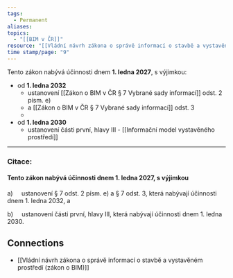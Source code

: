```yaml
---
tags:
  - Permanent
aliases: 
topics:
  - "[[BIM v ČR]]"
resource: "[[Vládní návrh zákona o správě informací o stavbě a vystavěném prostředí (zákon o BIM)]]"
time stamp/page: "9"
---
```

Tento zákon nabývá účinnosti dnem **1. ledna 2027**, s výjimkou:

- od **1. ledna 2032**
	- ustanovení [[Zákon o BIM v ČR § 7 Vybrané sady informací]] odst. 2 písm. e)
	- a [[Zákon o BIM v ČR § 7 Vybrané sady informací]] odst. 3
	-
- od **1. ledna 2030**
	- ustanovení části první, hlavy III - [[Informační model vystavěného prostředí]]

---
### Citace:

#### Tento zákon nabývá účinnosti dnem 1. ledna 2027, s výjimkou

a)     ustanovení § 7 odst. 2 písm. e) a § 7 odst. 3, která nabývají účinnosti dnem 1. ledna 2032, a

b)     ustanovení části první, hlavy III, která nabývají účinnosti dnem 1. ledna 2030.


## Connections

- [[Vládní návrh zákona o správě informací o stavbě a vystavěném prostředí (zákon o BIM)]]
